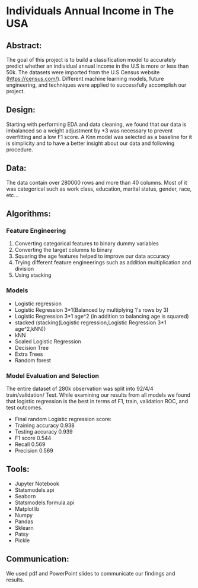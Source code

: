    # Individuals Annual Income in The USA




 ## Abstract:

 The goal of this project is to build a classification model to accurately predict whether an individual annual income in the U.S is more or less than 50k. The datasets were imported from the U.S Census website (https://census.com/). Different machine learning models, future engineering, and techniques were applied to successfully accomplish our project. 

 ## Design:

 Starting with performing EDA and data cleaning, we found that our data is imbalanced so a weight adjustment by *3 was necessary to prevent overfitting and a low F1 score. A Knn model was selected as a baseline for it is simplicity and to have a better insight about our data and following procedure.


 ## Data:

 The data contain over 280000 rows and more than 40 columns. Most of it was categorical such as work class, education, marital status, gender, race, etc...


 ## Algorithms:

### Feature Engineering

1.	Converting categorical features to binary dummy variables
2.	Converting the target columns to binary
3.	Squaring the age features helped to improve our data accuracy
4.	Trying different feature engineerings such as addition multiplication and division
5.	Using stacking

### Models

* Logistic regression
* Logistic Regression 3*1(Balanced by multiplying 1's rows by 3)
* Logistic Regression 3*1 age^2 (in addition to balancing age is squared)
* stacked (stacking(Logistic regression,Logistic Regression 3*1 age^2,kNN))
* kNN
* Scaled Logistic Regression
* Decision Tree
* Extra Trees
* Random forest 

### Model Evaluation and Selection

 The entire dataset of 280k observation was split into 92/4/4 train/validation/ Test. While examining our results from all models we found that logistic regression is the best in terms of F1, train, validation ROC, and test outcomes.

* Final random Logistic regression score: 
* Training accuracy 0.938
* Testing accuracy 0.939
* F1 score 0.544
* Recall 0.569
* Precision 0.569

 ## Tools:

 * Jupyter Notebook  
 * Statsmodels.api  
 * Seaborn 
 * Statsmodels.formula.api 
 * Matplotlib 
 * Numpy 
 * Pandas 
 * Sklearn 
 * Patsy 
 * Pickle

 ## Communication:

 We used pdf and PowerPoint slides to communicate our findings and results.


   
   
   
   
   
   
   
   
   
   
   
   
   
   


